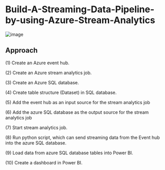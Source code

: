 # Build-A-Streaming-Data-Pipeline-by-using-Azure-Stream-Analytics  
![image](https://user-images.githubusercontent.com/103509243/201195498-14b7b857-7417-469d-b83f-b56a9ddaa666.png)


## Approach    
(1) Create an Azure event hub.  

(2) Create an Azure stream analytics job.  

(3) Create an Azure SQL database.  

(4) Create table structure (Dataset) in SQL database.  

(5) Add the event hub as an input source for the stream analytics job  

(6) Add the azure SQL database as the output source for the stream analytics job   

(7) Start stream analytics job.

(8) Run python script, which can send streaming data from the Event hub into the azure SQL database.  

(9) Load data from azure SQL database tables into Power BI.  

(10) Create a dashboard in Power BI.
